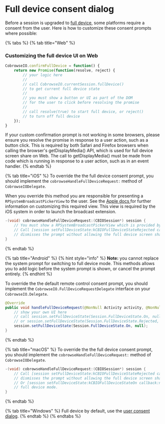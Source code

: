 # Full device consent dialog

Before a session is upgraded to [full device](../full-device-capabilities/), some platforms require a consent from the user. Here is how to customize these consent prompts where possible:

{% tabs %}
{% tab title="Web" %}
### Customizing the full device UI on Web

```javascript
CobrowseIO.confirmFullDevice = function() {
    return new Promise(function(resolve, reject) {
        // your logic here
        // 
        // call CobrowseIO.currentSession.fullDevice() 
        // to get current full device state
        // 
        // you must show a button or UI as part of the DOM 
        // for the user to click before resolving the promise
        // 
        // call resolve(true) to start full device, or reject() 
        // to turn off full device
    });
}
```

If your custom confirmation prompt is not working in some browsers, please ensure you resolve the promise in response to a user action, such as a button click. This is required by both Safari and Firefox browsers when calling the browser's getDisplayMedia() API, which is used for full device screen share on Web.  The call to getDisplayMedia() must be made from code which is running in response to a user action, such as in an event handler.
{% endtab %}

{% tab title="iOS" %}
To override the the full device consent prompt, you should implement the `cobrowseHandleFullDeviceRequest:` method of `CobrowseIODelegate`.

When you override this method you are responsible for presenting a `RPSystemBroadcastPickerView` to the user. See the [Apple docs ](https://developer.apple.com/documentation/replaykit/rpsystembroadcastpickerview?language=objc)for further information on customizing this required view. This view is required by the iOS system in order to launch the broadcast extension.

```objectivec
-(void) cobrowseHandleFullDeviceRequest:(CBIOSession*) session {
    // You must show a RPSystemBroadcastPickerView which is provided by the iOS platform.
    // Call [session setFullDeviceState:kCBIOFullDeviceStateRejected callback:nil] if the user
    // dismisses the prompt without allowing the full device screen share.
}
```
{% endtab %}

{% tab title="Android" %}
{% hint style="info" %}
**Note:** you cannot replace the system prompt for switching to full device mode. This methods allows you to add logic before the system prompt is shown, or cancel the prompt entirely.
{% endhint %}

To override the the default remote control consent prompt, you should implement the `CobrowseIO.FullDeviceRequestDelegate` interface on your `CobrowseIO.Delegate`.

```java
@Override
public void handleFullDeviceRequest(@NonNull Activity activity, @NonNull Session session) {
    // show your own UI here
    // call session.setFullDeviceState(Session.FullDeviceState.On, null) to accept
    // or session.setFullDeviceState(Session.FullDeviceState.Rejected, null) to reject
    session.setFullDeviceState(Session.FullDeviceState.On, null);
}
```
{% endtab %}

{% tab title="macOS" %}
To override the the full device consent prompt, you should implement the `cobrowseHandleFullDeviceRequest:` method of `CobrowseIODelegate`.

```objectivec
-(void) cobrowseHandleFullDeviceRequest:(CBIOSession*) session {
    // Call [session setFullDeviceState:kCBIOFullDeviceStateRejected callback:nil] if the user
    // dismisses the prompt without allowing the full device screen share.
    // Or [session setFullDeviceState:kCBIOFullDeviceStateOn callback:nil] to allow the switch
    // full device mode.
}
```
{% endtab %}

{% tab title="Windows" %}
Full device by default, use the [user consent dialog](user-consent-dialog.md).
{% endtab %}
{% endtabs %}
